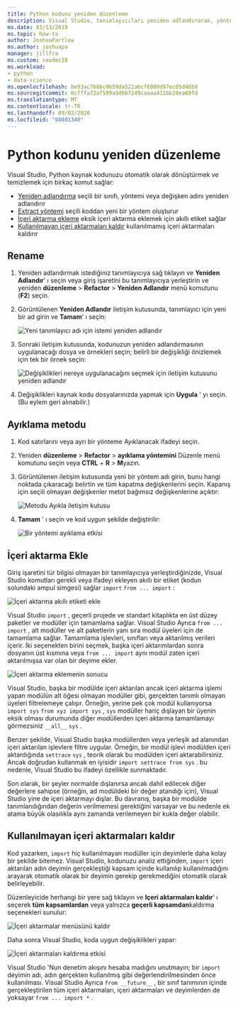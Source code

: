 ```yaml
---
title: Python kodunu yeniden düzenleme
description: Visual Studio, tanımlayıcıları yeniden adlandırarak, yöntemleri ayıklayarak, içeri aktarmalar ekleyerek ve kullanılmayan içeri aktarmaları kaldırarak Python kodunu yeniden düzenleme kolaylarını kolaylaştırır.
ms.date: 03/13/2019
ms.topic: how-to
author: JoshuaPartlow
ms.author: joshuapa
manager: jillfra
ms.custom: seodec18
ms.workload:
- python
- data-science
ms.openlocfilehash: be93ac7b8bc0659da522abcf6000d97ec05d46b9
ms.sourcegitcommit: 6cfffa72af599a9d667249caaaa411bb28ea69fd
ms.translationtype: MT
ms.contentlocale: tr-TR
ms.lasthandoff: 09/02/2020
ms.locfileid: "88801340"
---
```

# <a name="refactor-python-code"></a>Python kodunu yeniden düzenleme

Visual Studio, Python kaynak kodunuzu otomatik olarak dönüştürmek ve temizlemek için birkaç komut sağlar:

- [Yeniden adlandırma](#rename) seçili bir sınıfı, yöntemi veya değişken adını yeniden adlandırır
- [Extract yöntemi](#extract-method) seçili koddan yeni bir yöntem oluşturur
- [İçeri aktarma ekleme](#add-import) eksik içeri aktarma eklemek için akıllı etiket sağlar
- [Kullanılmayan içeri aktarmaları kaldır](#remove-unused-imports) kullanılmamış içeri aktarmaları kaldırır

## <a name="rename"></a>Rename

1. Yeniden adlandırmak istediğiniz tanımlayıcıya sağ tıklayın ve **Yeniden Adlandır**' ı seçin veya giriş işaretini bu tanımlayıcıya yerleştirin ve yeniden **düzenleme**  >  **Refactor**  >  **Yeniden Adlandır** menü komutunu (**F2**) seçin.
2. Görüntülenen **Yeniden Adlandır** iletişim kutusunda, tanımlayıcı için yeni bir ad girin ve **Tamam**' ı seçin:

   ![Yeni tanımlayıcı adı için istemi yeniden adlandır](media/code-refactor-rename-1.png)

3. Sonraki iletişim kutusunda, kodunuzun yeniden adlandırmasının uygulanacağı dosya ve örnekleri seçin; belirli bir değişikliği önizlemek için tek bir örnek seçin:

   ![Değişiklikleri nereye uygulanacağını seçmek için iletişim kutusunu yeniden adlandır](media/code-refactor-rename-2.png)

4. Değişiklikleri kaynak kodu dosyalarınızda yapmak için **Uygula** ' yı seçin. (Bu eylem geri alınabilir.)

## <a name="extract-method"></a>Ayıklama metodu

1. Kod satırlarını veya ayrı bir yönteme Ayıklanacak ifadeyi seçin.
2. Yeniden **düzenleme**  >  **Refactor**  >  **ayıklama yöntemini** Düzenle menü komutunu seçin veya **CTRL** + **R**  >  **M**yazın.
3. Görüntülenen iletişim kutusunda yeni bir yöntem adı girin, bunu hangi noktada çıkaracağı belirtin ve tüm kapatma değişkenlerini seçin. Kapanış için seçili olmayan değişkenler metot bağımsız değişkenlerine açıktır:

   ![Metodu Ayıkla iletişim kutusu](media/code-refactor-extract-method-1.png)

4. **Tamam** ' ı seçin ve kod uygun şekilde değiştirilir:

   ![Bir yöntemi ayıklama etkisi](media/code-refactor-extract-method-2.png)

## <a name="add-import"></a>İçeri aktarma Ekle

Giriş işaretini tür bilgisi olmayan bir tanımlayıcıya yerleştirdiğinizde, Visual Studio komutları gerekli veya ifadeyi ekleyen akıllı bir etiket (kodun solundaki ampul simgesi) sağlar `import` `from ... import` :

![İçeri aktarma akıllı etiketi ekle](media/code-refactor-add-import-1.png)

Visual Studio `import` , geçerli projede ve standart kitaplıkta en üst düzey paketler ve modüller için tamamlama sağlar. Visual Studio Ayrıca `from ... import` , alt modüller ve alt paketlerin yanı sıra modül üyeleri için de tamamlama sağlar. Tamamlama işlevleri, sınıfları veya aktarılmış verileri içerir. İki seçenekten birini seçmek, başka içeri aktarımlardan sonra dosyanın üst kısmına veya `from ... import` aynı modül zaten içeri aktarılmışsa var olan bir deyime ekler.

![İçeri aktarma eklemenin sonucu](media/code-refactor-add-import-2.png)

Visual Studio, başka bir modülde içeri aktarılan ancak içeri aktarma işlemi yapan modülün alt öğesi olmayan modüller gibi, gerçekten tanımlı olmayan üyeleri filtrelemeye çalışır. Örneğin, yerine pek çok modül kullanıyorsa `import sys` `from xyz import sys` , `sys` modüller hariç dışlayan bir üyenin eksik olması durumunda diğer modüllerden içeri aktarma tamamlamayı görmezsiniz `__all__` `sys` .

Benzer şekilde, Visual Studio başka modüllerden veya yerleşik ad alanından içeri aktarılan işlevlere filtre uygular. Örneğin, bir modül işlevi modülden içeri aktardığında `settrace` `sys` , teorik olarak bu modülden içeri aktarabilirsiniz. Ancak doğrudan kullanmak en iyisidir `import settrace from sys` . bu nedenle, Visual Studio bu ifadeyi özellikle sunmaktadır.

Son olarak, bir şeyler normalde dışlanırsa ancak dahil edilecek diğer değerlere sahipse (örneğin, ad modüldeki bir değer atandığı için), Visual Studio yine de içeri aktarmayı dışlar. Bu davranış, başka bir modülde tanımlandığından değerin verilmemesi gerektiğini varsayar ve bu nedenle ek atama büyük olasılıkla aynı zamanda verilemeyen bir kukla değer olabilir.

## <a name="remove-unused-imports"></a>Kullanılmayan içeri aktarmaları kaldır

Kod yazarken, `import` hiç kullanılmayan modüller için deyimlerle daha kolay bir şekilde bitemez. Visual Studio, kodunuzu analiz ettiğinden, `import` içeri aktarılan adın deyimin gerçekleştiği kapsam içinde kullanılıp kullanılmadığını arayarak otomatik olarak bir deyimin gerekip gerekmediğini otomatik olarak belirleyebilir.

Düzenleyicide herhangi bir yere sağ tıklayın ve **Içeri aktarmaları kaldır**' ı seçerek **tüm kapsamlardan** veya yalnızca **geçerli kapsamdan**kaldırma seçenekleri sunulur:

![İçeri aktarmalar menüsünü kaldır](media/code-refactor-remove-imports-1.png)

Daha sonra Visual Studio, koda uygun değişiklikleri yapar:

![İçeri aktarmaları kaldırma etkisi](media/code-refactor-remove-imports-2.png)

Visual Studio 'Nun denetim akışını hesaba madığını unutmayın; bir `import` deyimin adı, adın gerçekten kullanılmış gibi değerlendirilmesinden önce kullanılması. Visual Studio Ayrıca `from __future__` , bir sınıf tanımının içinde gerçekleştirilen tüm içeri aktarmaları, içeri aktarmaları ve deyimlerden de yoksayar `from ... import *` .

